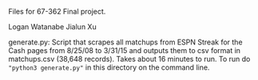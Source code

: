 Files for 67-362 Final project.

Logan Watanabe
Jialun Xu


generate.py:
Script that scrapes all matchups from ESPN Streak for the Cash pages from 8/25/08 to 3/31/15 and outputs them to csv format in matchups.csv (38,648 records).  Takes about 16 minutes to run.
To run do ``"python3 generate.py"`` in this directory on the command line.